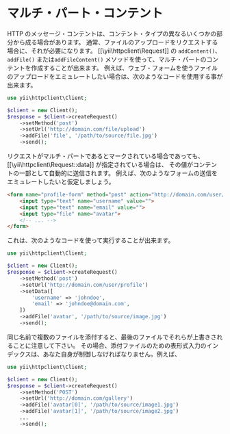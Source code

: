 マルチ・パート・コンテント
==========================

HTTP のメッセージ・コンテントは、コンテント・タイプの異なるいくつかの部分から成る場合があります。
通常、ファイルのアップロードをリクエストする場合に、それが必要になります。
[[\yii\httpclient\Request]] の `addContent()`、`addFile()` または`addFileContent()` メソッドを使って、マルチ・パートのコンテントを作成することが出来ます。
例えば、ウェブ・フォームを使うファイルのアップロードをエミュレートしたい場合は、次のようなコードを使用する事が出来ます。

```php
use yii\httpclient\Client;

$client = new Client();
$response = $client->createRequest()
    ->setMethod('post')
    ->setUrl('http://domain.com/file/upload')
    ->addFile('file', '/path/to/source/file.jpg')
    ->send();
```

リクエストがマルチ・パートであるとマークされている場合であっても、[[\yii\httpclient\Request::data]] が指定されている場合は、
その値がコンテントの一部として自動的に送信されます。
例えば、次のようなフォームの送信をエミュレートしたいと仮定しましょう。

```html
<form name="profile-form" method="post" action="http://domain.com/user/profile" enctype="multipart/form-data">
    <input type="text" name="username" value="">
    <input type="text" name="email" value="">
    <input type="file" name="avatar">
    <!-- ... -->
</form>
```

これは、次のようなコードを使って実行することが出来ます。

```php
use yii\httpclient\Client;

$client = new Client();
$response = $client->createRequest()
    ->setMethod('post')
    ->setUrl('http://domain.com/user/profile')
    ->setData([
        'username' => 'johndoe',
        'email' => 'johndoe@domain.com',
    ])
    ->addFile('avatar', '/path/to/source/image.jpg')
    ->send();
```

同じ名前で複数のファイルを添付すると、最後のファイルでそれらが上書きされることに注意して下さい。
その場合、添付ファイルのための表形式入力のインデックスは、あなた自身が制御しなければなりません。例えば、

```php
use yii\httpclient\Client;

$client = new Client();
$response = $client->createRequest()
    ->setMethod('POST')
    ->setUrl('http://domain.com/gallery')
    ->addFile('avatar[0]', '/path/to/source/image1.jpg')
    ->addFile('avatar[1]', '/path/to/source/image2.jpg')
    ...
    ->send();
```
